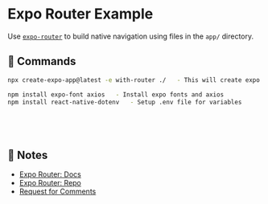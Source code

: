 # Expo Router Example

Use [`expo-router`](https://expo.github.io/router) to build native navigation using files in the `app/` directory.

## 🚀 Commands

```sh
npx create-expo-app@latest -e with-router ./   - This will create expo app with latest version and with Expo router package

npm install expo-font axios   - Install expo fonts and axios
npm install react-native-dotenv   - Setup .env file for variables






```

## 📝 Notes

- [Expo Router: Docs](https://expo.github.io/router)
- [Expo Router: Repo](https://github.com/expo/router)
- [Request for Comments](https://github.com/expo/router/discussions/1)
